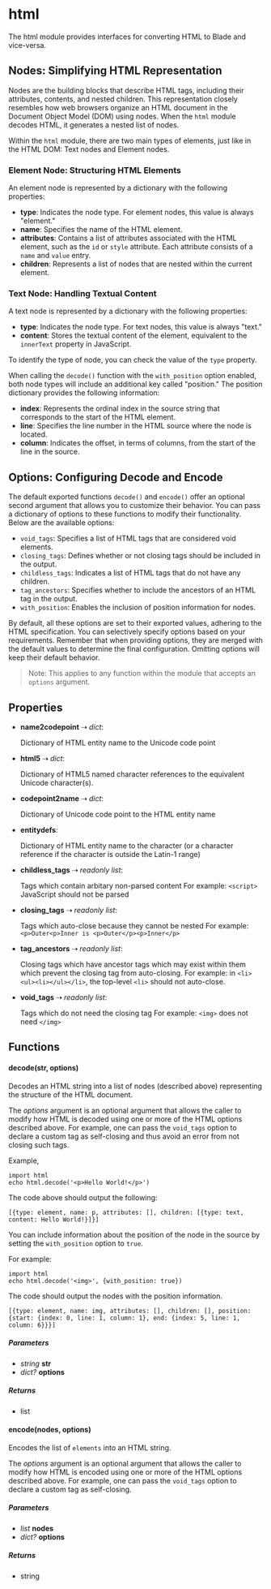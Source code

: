 # html

The html module provides interfaces for converting HTML to Blade and vice-versa.

## Nodes: Simplifying HTML Representation

Nodes are the building blocks that describe HTML tags, including their attributes, contents, and nested children. This representation closely resembles how web browsers organize an HTML document in the Document Object Model (DOM) using nodes. When the `html` module decodes HTML, it generates a nested list of nodes.

Within the `html` module, there are two main types of elements, just like in the HTML DOM: Text nodes and Element nodes.

### Element Node: Structuring HTML Elements

An element node is represented by a dictionary with the following properties:

- **type**: Indicates the node type. For element nodes, this value is always "element."
- **name**: Specifies the name of the HTML element.
- **attributes**: Contains a list of attributes associated with the HTML element, such as the `id` or `style` attribute. Each attribute consists of a `name` and `value` entry.
- **children**: Represents a list of nodes that are nested within the current element.

### Text Node: Handling Textual Content

A text node is represented by a dictionary with the following properties:

- **type**: Indicates the node type. For text nodes, this value is always "text."
- **content**: Stores the textual content of the element, equivalent to the `innerText` property in JavaScript.

To identify the type of node, you can check the value of the `type` property.

When calling the `decode()` function with the `with_position` option enabled, both node types will include an additional key called "position." The position dictionary provides the following information:

- **index**: Represents the ordinal index in the source string that corresponds to the start of the HTML element.
- **line**: Specifies the line number in the HTML source where the node is located.
- **column**: Indicates the offset, in terms of columns, from the start of the line in the source.

## Options: Configuring Decode and Encode

The default exported functions `decode()` and `encode()` offer an optional second argument that allows you to customize their behavior. You can pass a dictionary of options to these functions to modify their functionality. Below are the available options:

- `void_tags`: Specifies a list of HTML tags that are considered void elements.
- `closing_tags`: Defines whether or not closing tags should be included in the output.
- `childless_tags`: Indicates a list of HTML tags that do not have any children.
- `tag_ancestors`: Specifies whether to include the ancestors of an HTML tag in the output.
- `with_position`: Enables the inclusion of position information for nodes.

By default, all these options are set to their exported values, adhering to the HTML specification. You can selectively specify options based on your requirements. Remember that when providing options, they are merged with the default values to determine the final configuration. Omitting options will keep their default behavior.

> Note: This applies to any function within the module that accepts an `options` argument.

## Properties

- **name2codepoint** &#8674; _dict_:

  Dictionary of HTML entity name to the Unicode code point

- **html5** &#8674; _dict_:

  Dictionary of HTML5 named character references to the equivalent Unicode character(s).

- **codepoint2name** &#8674; _dict_:

  Dictionary of Unicode code point to the HTML entity name

- **entitydefs**:

  Dictionary of HTML entity name to the character
(or a character reference if the character is outside the Latin-1 range)

- **childless\_tags** &#8674; _readonly_ _list_:

  Tags which contain arbitary non-parsed content
For example: `<script>` JavaScript should not be parsed

- **closing\_tags** &#8674; _readonly_ _list_:

  Tags which auto-close because they cannot be nested
For example: `<p>Outer<p>Inner is <p>Outer</p><p>Inner</p>`

- **tag\_ancestors** &#8674; _readonly_ _list_:

  Closing tags which have ancestor tags which may exist within 
them which prevent the closing tag from auto-closing.
For example: in `<li><ul><li></ul></li>`, the top-level `<li>` 
should not auto-close.

- **void\_tags** &#8674; _readonly_ _list_:

  Tags which do not need the closing tag
For example: `<img>` does not need `</img>`


## Functions

#### decode(str, options)

Decodes an HTML string into a list of nodes (described above) 
representing the structure of the HTML document.

The _options_ argument is an optional argument that allows the caller 
to modify how HTML is decoded using one or more of the HTML options 
described above. For example, one can pass the `void_tags` option to 
declare a custom tag as self-closing and thus avoid an error from not 
closing such tags.

Example,

```blade
import html
echo html.decode('<p>Hello World!</p>')
```

The code above should output the following:

```
[{type: element, name: p, attributes: [], children: [{type: text, content: Hello World!}]}]
```

You can include information about the position of the node in the source by setting the 
`with_position` option to `true`.

For example:

```blade
import html
echo html.decode('<img>', {with_position: true})
```

The code should output the nodes with the position information.

```
[{type: element, name: img, attributes: [], children: [], position: {start: {index: 0, line: 1, column: 1}, end: {index: 5, line: 1, column: 6}}}]
```

##### Parameters

- _string_ **str**
- _dict?_ **options**

##### Returns

- list



#### encode(nodes, options)

Encodes the list of `elements` into an HTML string.

The _options_ argument is an optional argument that allows the caller 
to modify how HTML is encoded using one or more of the HTML options 
described above. For example, one can pass the `void_tags` option to 
declare a custom tag as self-closing.

##### Parameters

- _list_ **nodes**
- _dict?_ **options**

##### Returns

- string



